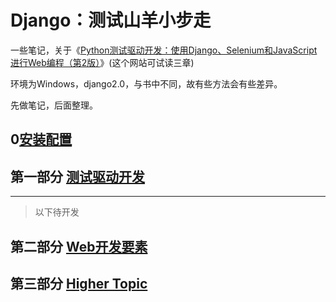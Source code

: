 # Django：测试山羊小步走

一些笔记，关于《[Python测试驱动开发：使用Django、Selenium和JavaScript进行Web编程（第2版）](http://www.ituring.com.cn/book/2052)》(这个网站可试读三章)

环境为Windows，django2.0，与书中不同，故有些方法会有些差异。

先做笔记，后面整理。

## 0[安装配置](setup.md)

## 第一部分 [测试驱动开发](P1TDD_DjangoBase/P1TDD.md)

---

> 以下待开发

## 第二部分 [Web开发要素]()

## 第三部分 [Higher Topic]()